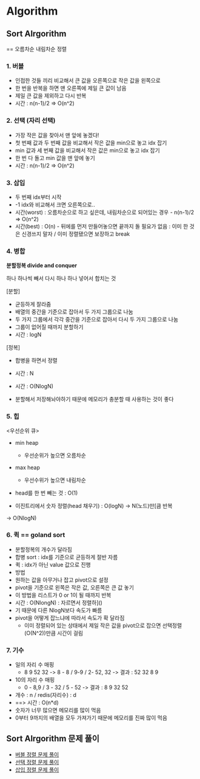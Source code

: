 # Algorithm
## Sort Alrgorithm
== 오름차순 내림차순 정렬

### 1. 버블
- 인접한 것들 끼리 비교해서 큰 값을 오른쪽으로 작은 값을 왼쪽으로
- 한 번을 반복을 하면 맨 오른쪽에 제일 큰 값이 남음
- 제일 큰 값을 제외하고 다시 반복
- 시간 : n(n-1)/2 => O(n^2)

### 2. 선택 (자리 선택)
- 가장 작은 값을 찾아서 맨 앞에 놓겠다!
- 첫 번째 값과 두 번째 값을 비교해서 작은 값을 min으로 놓고 idx 잡기
- min 값과 세 번째 값을 비교해서 작은 값은 min으로 놓고 idx 잡기
- 한 번 다 돌고 min 값을 맨 앞에 놓기
- 시간 : n(n-1)/2 => O(n^2)

### 3. 삽입
- 두 번째 idx부터 시작
- -1 idx와 비교해서 크면 오른쪽으로..
- 시간(worst) : 오름차순으로 하고 싶은데, 내림차순으로 되어있는 경우 - n(n-1)/2 => O(n^2)
- 시간(best) : O(n) - 뒤에를 먼저 만들어놓으면 끝까지 돌 필요가 없음 : 이미 한 것은 신경쓰지 말자 / 이미 정렬됐으면 보장하고 break

### 4. 병합
**분할정복 divide and conquer**

하나 하나씩 빼서 다시 하나 하나 넣어서 합치는 것

[분할]
- 균등하게 잘라줌
- 배열의 중간을 기준으로 잡아서 두 가지 그룹으로 나눔
- 두 가지 그룹에서 각각 중간을 기준으로 잡아서 다시 두 가지 그룹으로 나눔
- 그룹이 없어질 때까지 분할하기
- 시간 : logN

[정복]
- 합병을 하면서 정렬
- 시간 : N


- 시간 : O(NlogN)
- 분할해서 저장해놔야하기 때문에 메모리가 충분할 때 사용하는 것이 좋다

### 5. 힙
<우선순위 큐>
- min heap
  - 우선순위가 높으면 오름차순
- max heap
  - 우선수위가 높으면 내림차순

- head를 한 번 빼는 것 : O(1)
- 이진트리에서 숫자 정렬(head 채우기) : O(logN) -> N(노드)만[큼 반복

-> O(NlogN)


### 6. 퀵 == goland sort
- 분할정복의 개수가 달라짐
- 합병 sort : idx를 기준으로 균등하게 절반 자름
- 퀵 : idx가 아닌 value 값으로 진행
- 방법
- 원하는 값을 아무거나 잡고 pivot으로 설정
- pivot을 기준으로 왼쪽은 작은 값, 오른쪽은 큰 값 놓기
- 이 방법을 리스트가 0 or 1이 될 때까지 반복
- 시간 : O(NlongN) : 자르면서 정렬하]()
- 기 때문에 다른 NlogN보다 속도가 빠름
- pivot을 어떻게 잡느냐에 따라서 속도가 확 달라짐
  - 이미 정렬되어 있는 상태에서 제일 작은 값을 pivot으로 잡으면 선택정렬(O(N^2))만큼 시간이 걸림


### 7. 기수
- 일의 자리 수 매핑
  - 8 9 52 32 -> 8 - 8 / 9-9 / 2- 52, 32 -> 결과 : 52 32 8 9
- 10의 자리 수 매핑
  - 0 - 8,9 / 3 - 32 / 5 - 52 -> 결과 : 8 9 32 52
- 개수 : n / redis(자리수) : d
- ==> 시간 : O(n*d)
- 숫자가 너무 많으면 메모리를 많이 먹음
- 0부터 9까지의 배열을 모두 가져가기 때문에 메모리를 진짜 많이 먹음

## Sort Alrgorithm 문제 풀이
- [버블 정렬 문제 풀이](../algorithm/bubble_sort.go)
- [선택 정렬 문제 풀이](../algorithm/selection_sort.go)
- [삽입 정렬 문제 풀이](../algorithm/insertion_sort.go)
